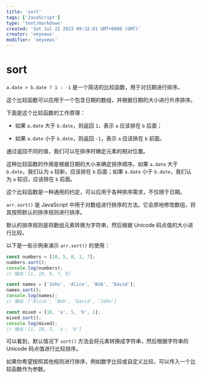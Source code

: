 ```yaml
---
title: 'sort'
tags: ['JavaScript']
type: 'text/markdown'
created: 'Sat Jul 22 2023 09:32:01 GMT+0000 (GMT)'
creator: 'oeyoews'
modifier: 'oeyoews'
---
```


# sort

`a.date > b.date ? 1 : -1` 是一个简洁的比较函数，用于对日期进行排序。

这个比较函数可以应用于一个包含日期的数组，并根据日期的大小进行升序排序。

下面是这个比较函数的工作原理：

* 如果 `a.date` 大于 `b.date`，则返回 `1`，表示 `a` 应该排在 `b` 后面；

* 如果 `a.date` 小于 `b.date`，则返回 `-1`，表示 `a` 应该排在 `b` 前面。

通过返回不同的值，我们可以在排序时确定元素的相对位置。

这种比较函数的作用是根据日期的大小来确定排序顺序。如果 `a.date` 大于 `b.date`，我们认为 `a` 较新，应该排在 `b` 后面；如果 `a.date` 小于 `b.date`，我们认为 `a` 较旧，应该排在 `b` 前面。

这个比较函数是一种通用的约定，可以应用于各种排序需求，不仅限于日期。

`arr.sort()` 是 JavaScript 中用于对数组进行排序的方法。它会原地修改数组，将其按照默认的排序规则进行排序。

默认的排序规则是将数组元素转换为字符串，然后根据 Unicode 码点值的大小进行比较。

以下是一些示例来演示 `arr.sort()` 的使用：

```javascript
const numbers = [10, 5, 8, 1, 7];
numbers.sort();
console.log(numbers);
// 输出：[1, 10, 5, 7, 8]

const names = ['John', 'Alice', 'Bob', 'David'];
names.sort();
console.log(names);
// 输出：['Alice', 'Bob', 'David', 'John']

const mixed = [10, 'a', 5, 'b', 1];
mixed.sort();
console.log(mixed);
// 输出：[1, 10, 5, 'a', 'b']
```

可以看到，默认情况下 `sort()` 方法会将元素转换成字符串，然后根据字符串的 Unicode 码点值进行比较排序。

如果你希望按照其他规则进行排序，例如数字比较或自定义比较，可以传入一个比较函数作为参数。
